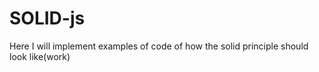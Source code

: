 # SOLID-js
Here I will implement examples of code of how the solid principle should look like(work)
